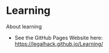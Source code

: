 # Learning
About learning

* See the GitHub Pages Website here: https://legalhack.github.io/Learning/
